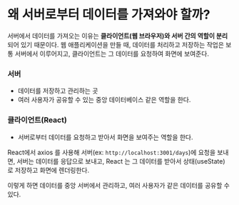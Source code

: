 왜 서버로부터 데이터를 가져와야 할까?
===
서버에서 데이터를 가져오는 이유는 **클라이언트(웹 브라우저)와 서버 간의 역할이 분리**되어 있기 때문이다. 웹 애플리케이션을 만들 때, 데이터를 처리하고 저장하는 작업은 보통 서버에서 이루어지고, 클라이언트는 그 데이터를 요청하여 화면에 보여준다. 

### 서버
- 데이터를 저장하고 관리하는 곳
- 여러 사용자가 공유할 수 있는 중앙 데이터베이스 같은 역할을 한다.

### 클라이언트(React)
- 서버로부터 데이터를 요청하고 받아서 화면을 보여주는 역할을 한다.

React에서 axios 를 사용해 서버(ex: `http://localhost:3001/days`)에 요청을 보내면, 서버는 데이터를 응답으로 보내고, React 는 그 데이터를 받아서 상태(useState) 로 저장하고 화면에 렌더링한다.

이렇게 하면 데이터를 중앙 서버에서 관리하고, 여러 사용자가 같은 데이터를 공유할 수 있다.

